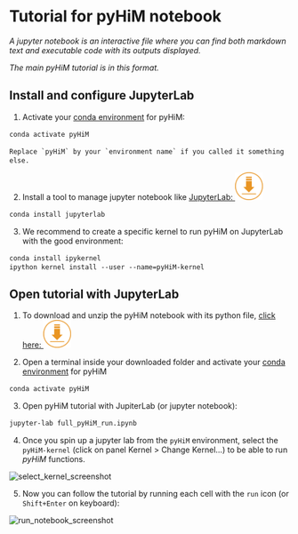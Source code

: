# Tutorial for pyHiM notebook

*A jupyter notebook is an interactive file where you can find both markdown text and executable code with its outputs displayed.*

*The main pyHiM tutorial is in this format.*

## Install and configure JupyterLab

1. Activate your [conda environment](../quick_install.md#create-conda-environment) for pyHiM:

```sh
conda activate pyHiM
```


```{note}
Replace `pyHiM` by your `environment name` if you called it something else.
```

2. Install a tool to manage jupyter notebook like [JupyterLab: <img src="notebooks/_static/Download-Icon.png" width="50"/>](https://jupyter.org/install#jupyterlab)
```sh
conda install jupyterlab
```

3. We recommend to create a specific kernel to run pyHiM on JupyterLab with the good environment:

```
conda install ipykernel
ipython kernel install --user --name=pyHiM-kernel
```

## Open tutorial with JupyterLab

1. To download and unzip the pyHiM notebook with its python file, [click here: <img src="notebooks/_static/Download-Icon.png" width="50"/>](https://minhaskamal.github.io/DownGit/#/home?url=https://github.com/marcnol/pyHiM/tree/development/docs/source/getting_started/tutorials/notebooks)

2. Open a terminal inside your downloaded folder and activate your [conda environment](../quick_install.md#create-conda-environment) for pyHiM
```sh
conda activate pyHiM
```

3. Open pyHiM tutorial with JupiterLab (or jupyter notebook):
```sh
jupyter-lab full_pyHiM_run.ipynb
```

4. Once you spin up a jupyter lab from the `pyHiM` environment, select the `pyHiM-kernel` (click on panel Kernel > Change Kernel...) to be able to run *pyHiM* functions.

![select_kernel_screenshot](../../_static/select_kernel.png)

5. Now you can follow the tutorial by running each cell with the `run` icon (or `Shift+Enter` on keyboard):

![run_notebook_screenshot](../../_static/run_notebook.png)
